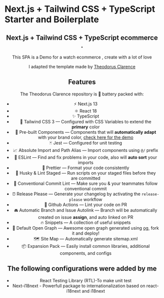 # Next.js + Tailwind CSS + TypeScript Starter and Boilerplate

<div align="center">
  <h2>Next.js + Tailwind CSS + TypeScript ecommerce .</h2>
  <p>This SPA is a Demo for a watch ecommerce , create with a lot of love</a></p>
  <p>I adapted the template made by <a href="https://theodorusclarence.com">Theodorus Clarence</a></p>

## Features

The Theodorus Clarence repository is 🔋 battery packed with:

- ⚡️ Next.js 13
- ⚛️ React 18
- ✨ TypeScript
- 💨 Tailwind CSS 3 — Configured with CSS Variables to extend the **primary** color
- 💎 Pre-built Components — Components that will **automatically adapt** with your brand color, [check here for the demo](https://tsnext-tw.thcl.dev/components)
- 🃏 Jest — Configured for unit testing
- 📈 Absolute Import and Path Alias — Import components using `@/` prefix
- 📏 ESLint — Find and fix problems in your code, also will **auto sort** your imports
- 💖 Prettier — Format your code consistently
- 🐶 Husky & Lint Staged — Run scripts on your staged files before they are committed
- 🤖 Conventional Commit Lint — Make sure you & your teammates follow conventional commit
- ⏰ Release Please — Generate your changelog by activating the `release-please` workflow
- 👷 Github Actions — Lint your code on PR
- 🚘 Automatic Branch and Issue Autolink — Branch will be automatically created on issue **assign**, and auto linked on PR
- 🔥 Snippets — A collection of useful snippets
- 👀 Default Open Graph — Awesome open graph generated using [og](https://github.com/theodorusclarence/og), fork it and deploy!
- 🗺 Site Map — Automatically generate sitemap.xml
- 📦 Expansion Pack — Easily install common libraries, additional components, and configs

## The following configurations were added by me

- React Testing Library (RTL)-To make unit test
- Next-i18next - Powerfull package to internationalization based on react-i18next and i18next
